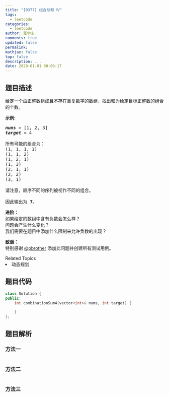 ```yaml
---
title: "[0377] 组合总和 Ⅳ"
tags:
  - leetcode
categories:
  - leetcode
author: 张学志
comments: true
updated: false
permalink:
mathjax: false
top: false
description: ...
date: 2020-01-01 00:06:17
---
```


## 题目描述

<p>给定一个由正整数组成且不存在重复数字的数组，找出和为给定目标正整数的组合的个数。</p>

<p><strong>示例:</strong></p>

<pre>
<em><strong>nums</strong></em> = [1, 2, 3]
<em><strong>target</strong></em> = 4

所有可能的组合为：
(1, 1, 1, 1)
(1, 1, 2)
(1, 2, 1)
(1, 3)
(2, 1, 1)
(2, 2)
(3, 1)

请注意，顺序不同的序列被视作不同的组合。

因此输出为 <strong>7</strong>。
</pre>

<p><strong>进阶：</strong><br />
如果给定的数组中含有负数会怎么样？<br />
问题会产生什么变化？<br />
我们需要在题目中添加什么限制来允许负数的出现？</p>

<p><strong>致谢：</strong><br />
特别感谢&nbsp;<a href="https://leetcode.com/pbrother/">@pbrother</a>&nbsp;添加此问题并创建所有测试用例。</p>
<div><div>Related Topics</div><div><li>动态规划</li></div></div>

## 题目代码

```cpp
class Solution {
public:
    int combinationSum4(vector<int>& nums, int target) {

    }
};
```

## 题目解析

### 方法一

```cpp

```

### 方法二

```cpp

```

### 方法三

```cpp

```

